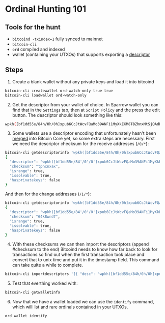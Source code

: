 Ordinal Hunting 101
===================

Tools for the hunt
-------------------

- `bitcoind -txindex=1` fully synced to mainnet
- `bitcoin-cli` 
- `ord` compiled and indexed
- wallet (containing your UTXOs) that supports exporting a [descriptor](https://github.com/bitcoin/bitcoin/blob/master/doc/descriptors.md)


Steps
-----

1. Create a blank wallet without any private keys and load it into bitcoind
```bash
bitcoin-cli createwallet ord-watch-only true true
bitcoin-cli loadwallet ord-watch-only 
```

2. Get the descriptor from your wallet of choice. In Sparrow wallet you can find
that in the `Settings` tab, then at `Script Policy` and the press the edit button.
The descriptor should look something like this:
```bash
wpkh([bf1dd55e/84h/0h/0h]xpub6CcJtWcvFQaMo39ANFi1MyXkEXM8T8ZhnxMtSjQAdPmVSTHYnc8Hwoc11VpuP8cb8JUTboZB5A7YYGDonYySij4XTawL6iNZvmZwdnSEEep/<0;1>/*)#fw76ulgt
```

3. Some wallets use a descriptor encoding that unfortunately hasn't been 
[merged](https://github.com/bitcoin/bitcoin/pull/22838) into Bitcoin Core yet, 
so some extra steps are necessary. First we need the descriptor checksum for the
receive addresses (`/0/*`):
```bash
bitcoin-cli getdescriptorinfo 'wpkh([bf1dd55e/84h/0h/0h]xpub6CcJtWcvFQaMo39ANFi1MyXkEXM8T8ZhnxMtSjQAdPmVSTHYnc8Hwoc11VpuP8cb8JUTboZB5A7YYGDonYySij4XTawL6iNZvmZwdnSEEep/0/*)'
{
  "descriptor": "wpkh([bf1dd55e/84'/0'/0']xpub6CcJtWcvFQaMo39ANFi1MyXkEXM8T8ZhnxMtSjQAdPmVSTHYnc8Hwoc11VpuP8cb8JUTboZB5A7YYGDonYySij4XTawL6iNZvmZwdnSEEep/0/*)#csvefu29",
  "checksum": "tpnxnxax",
  "isrange": true,
  "issolvable": true,
  "hasprivatekeys": false
}
```
And then for the change addresses (`/1/*`):
```bash 
bitcoin-cli getdescriptorinfo 'wpkh([bf1dd55e/84h/0h/0h]xpub6CcJtWcvFQaMo39ANFi1MyXkEXM8T8ZhnxMtSjQAdPmVSTHYnc8Hwoc11VpuP8cb8JUTboZB5A7YYGDonYySij4XTawL6iNZvmZwdnSEEep/1/*)'
{
  "descriptor": "wpkh([bf1dd55e/84'/0'/0']xpub6CcJtWcvFQaMo39ANFi1MyXkEXM8T8ZhnxMtSjQAdPmVSTHYnc8Hwoc11VpuP8cb8JUTboZB5A7YYGDonYySij4XTawL6iNZvmZwdnSEEep/1/*)#fyfc5f6a",
  "checksum": "64k8wnd7",
  "isrange": true,
  "issolvable": true,
  "hasprivatekeys": false
}
```

4. With these checksums we can then import the descriptors (append #checksum to the end) Bitcoind needs to know how far back to look for transactions so find out when the first transaction took place and convert that to unix time and put it in the timestamp field. This command can take quite a while to complete.
```bash
bitcoin-cli importdescriptors '[{ "desc": "wpkh([bf1dd55e/84h/0h/0h]xpub6CcJtWcvFQaMo39ANFi1MyXkEXM8T8ZhnxMtSjQAdPmVSTHYnc8Hwoc11VpuP8cb8JUTboZB5A7YYGDonYySij4XTawL6iNZvmZwdnSEEep/0/*)#tpnxnxax", "timestamp":1455191478 } {"desc":"wpkh([bf1dd55e/84h/0h/0h]xpub6CcJtWcvFQaMo39ANFi1MyXkEXM8T8ZhnxMtSjQAdPmVSTHYnc8Hwoc11VpuP8cb8JUTboZB5A7YYGDonYySij4XTawL6iNZvmZwdnSEEep/1/*)#64k8wnd7" , "timestamp":1455191478 }]'
```

5. Test that everthing worked with:
```bash
bitcoin-cli getwalletinfo
```

6. Now that we have a wallet loaded we can use the `identify` command, which will list and rare ordinals contained in your UTXOs.
```bash
ord wallet identify 
```
